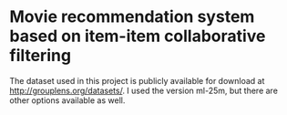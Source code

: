 # Movie recommendation system based on item-item collaborative filtering

The dataset used in this project is publicly available for download at <http://grouplens.org/datasets/>. I used the version ml-25m, but there are other options available as well.